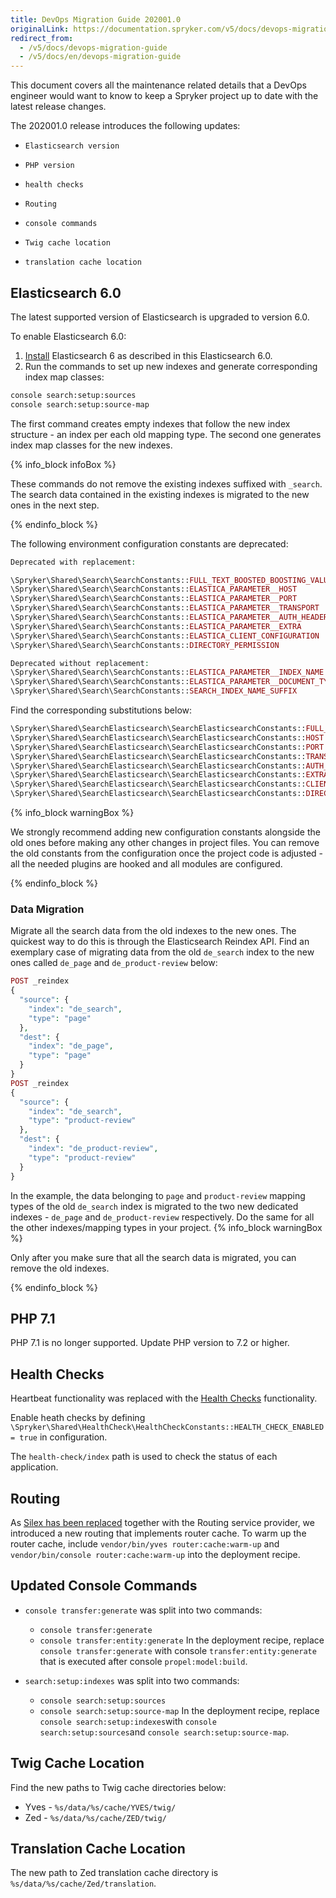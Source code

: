 ```yaml
---
title: DevOps Migration Guide 202001.0
originalLink: https://documentation.spryker.com/v5/docs/devops-migration-guide
redirect_from:
  - /v5/docs/devops-migration-guide
  - /v5/docs/en/devops-migration-guide
---
```


This document covers all the maintenance related details that a DevOps engineer would want to know to keep a Spryker project up to date with the latest release changes.

The 202001.0 release introduces the following updates:

*     Elasticsearch version
*     PHP version 
*     health checks
*     Routing
*     console commands
*     Twig cache location
*     translation cache location

## Elasticsearch 6.0

The latest supported version of Elasticsearch is upgraded to version 6.0.

To enable Elasticsearch 6.0:

1. [Install](https://www.elastic.co/guide/en/elasticsearch/reference/6.8/install-elasticsearch.html) Elasticsearch 6 as described in this Elasticsearch 6.0.
2. Run the commands to set up new indexes and generate corresponding index map classes:

```bash
console search:setup:sources
console search:setup:source-map
```

The first command creates empty indexes that follow the new index structure - an index per each old mapping type. The second one generates index map classes for the new indexes. 


{% info_block infoBox %}

These commands do not remove the existing indexes suffixed with `_search`. The search data contained in the existing indexes is migrated to the new ones in the next step. 

{% endinfo_block %}


The following environment configuration constants are deprecated:
```php
Deprecated with replacement:

\Spryker\Shared\Search\SearchConstants::FULL_TEXT_BOOSTED_BOOSTING_VALUE
\Spryker\Shared\Search\SearchConstants::ELASTICA_PARAMETER__HOST
\Spryker\Shared\Search\SearchConstants::ELASTICA_PARAMETER__PORT
\Spryker\Shared\Search\SearchConstants::ELASTICA_PARAMETER__TRANSPORT
\Spryker\Shared\Search\SearchConstants::ELASTICA_PARAMETER__AUTH_HEADER
\Spryker\Shared\Search\SearchConstants::ELASTICA_PARAMETER__EXTRA
\Spryker\Shared\Search\SearchConstants::ELASTICA_CLIENT_CONFIGURATION
\Spryker\Shared\Search\SearchConstants::DIRECTORY_PERMISSION

Deprecated without replacement:
\Spryker\Shared\Search\SearchConstants::ELASTICA_PARAMETER__INDEX_NAME
\Spryker\Shared\Search\SearchConstants::ELASTICA_PARAMETER__DOCUMENT_TYPE
\Spryker\Shared\Search\SearchConstants::SEARCH_INDEX_NAME_SUFFIX
```

Find the corresponding substitutions below:
```php
\Spryker\Shared\SearchElasticsearch\SearchElasticsearchConstants::FULL_TEXT_BOOSTED_BOOSTING_VALUE
\Spryker\Shared\SearchElasticsearch\SearchElasticsearchConstants::HOST
\Spryker\Shared\SearchElasticsearch\SearchElasticsearchConstants::PORT
\Spryker\Shared\SearchElasticsearch\SearchElasticsearchConstants::TRANSPORT
\Spryker\Shared\SearchElasticsearch\SearchElasticsearchConstants::AUTH_HEADER
\Spryker\Shared\SearchElasticsearch\SearchElasticsearchConstants::EXTRA
\Spryker\Shared\SearchElasticsearch\SearchElasticsearchConstants::CLIENT_CONFIGURATION
\Spryker\Shared\SearchElasticsearch\SearchElasticsearchConstants::DIRECTORY_PERMISSION
```
{% info_block warningBox %}

We strongly recommend adding new configuration constants alongside the old ones before making any other changes in project files. You can remove the old constants from the configuration once the project code is adjusted - all the needed plugins are hooked and all modules are configured.

{% endinfo_block %}

### Data Migration

Migrate all the search data from the old indexes to the new ones. The quickest way to do this is through the Elasticsearch Reindex API.  Find an exemplary case of migrating data from the old `de_search` index to the new ones called `de_page` and `de_product-review` below:
```php
POST _reindex
{
  "source": {
    "index": "de_search",
    "type": "page"
  },
  "dest": {
    "index": "de_page",
    "type": "page"
  }
}
POST _reindex
{
  "source": {
    "index": "de_search",
    "type": "product-review"
  },
  "dest": {
    "index": "de_product-review",
    "type": "product-review"
  }
}
```

In the example, the data belonging to `page` and `product-review` mapping types of the old `de_search` index is migrated to the two new dedicated indexes - `de_page` and `de_product-review` respectively. Do the same for all the other indexes/mapping types in your project. 
{% info_block warningBox %}

Only after you make sure that all the search data is migrated, you can remove the old indexes.

{% endinfo_block %}


## PHP 7.1 

PHP 7.1 is no longer supported. Update PHP version to 7.2 or higher.

## Health Checks

Heartbeat functionality was replaced with the [Health Сhecks](https://documentation.spryker.com/docs/en/health-checks) functionality.

Enable heath checks by defining `\Spryker\Shared\HealthCheck\HealthCheckConstants::HEALTH_CHECK_ENABLED = true` in configuration.

The `health-check/index` path is used to check the status of each application.

## Routing

As [Silex has been replaced](https://documentation.spryker.com/docs/en/silex-replacement) together with the Routing service provider, we introduced a new routing that implements router cache. To warm up the router cache, include `vendor/bin/yves router:cache:warm-up` and `vendor/bin/console router:cache:warm-up` into the deployment recipe.

## Updated Console Commands

* `console transfer:generate` was split into two commands:
    * `console transfer:generate`
    * `console transfer:entity:generate`
In the deployment recipe, replace `console transfer:generate` with console `transfer:entity:generate` that is executed after console `propel:model:build`.

* `search:setup:indexes` was split into two commands:
    * `console search:setup:sources`
    * `console search:setup:source-map`
In the deployment recipe, replace `console search:setup:indexes`with `console search:setup:sources`and `console search:setup:source-map`.

## Twig Cache Location

Find the new paths to Twig cache directories below:

* Yves - `%s/data/%s/cache/YVES/twig/`
* Zed - `%s/data/%s/cache/ZED/twig/`

## Translation Cache Location

The new path to Zed translation cache directory is `%s/data/%s/cache/Zed/translation`.

<!-- Last review date: Jan 31, 2020 by Serhii Chepela, Andrii Tserkovnyi -->
